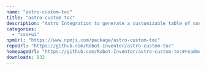 ```yaml
---
name: "astro-custom-toc"
title: "astro-custom-toc"
description: "Astro Integration to generate a customizable table of contents"
categories:
  - "css+ui"
npmUrl: "https://www.npmjs.com/package/astro-custom-toc"
repoUrl: "https://github.com/Robot-Inventor/astro-custom-toc"
homepageUrl: "https://github.com/Robot-Inventor/astro-custom-toc#readme"
downloads: 832
---
```

